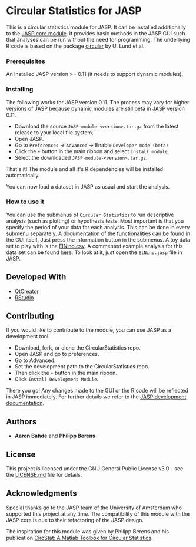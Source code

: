 # Circular Statistics for JASP

This is a circular statistics module for JASP. It can be installed additionally to the [JASP core module](https://jasp-stats.org/). It provides basic methods in the JASP GUI such that analyses can be run without the need for programming. The underlying R code is based on the package [circular](https://CRAN.R-project.org/package=circular) by U. Lund et al..

### Prerequisites

An installed JASP version >= 0.11 (it needs to support dynamic modules).

### Installing
The following works for JASP version 0.11. The process may vary for higher versions of JASP because dynamic modules are still beta in JASP version 0.11.

* Download the source ``JASP-module-<version>.tar.gz`` from the latest release to your local file system.
* Open JASP.
* Go to ``Preferences`` -> ``Advanced`` -> Enable ``Developer mode (beta)``
* Click the ``+`` button in the main ribbon and select ``install module``.
* Select the downloaded ``JASP-module-<version>.tar.gz``.

That's it! The module and all it's R dependencies will be installed automatically.

You can now load a dataset in JASP as usual and start the analysis.

### How to use it
You can use the submenus of ``Circular Statistics`` to run descriptive analysis (such as plotting) or hypothesis tests. Most important is that you specify the period of your data for each analysis. This can be done in every submenu separately. A documentation of the functionalities can be found in the GUI itself. Just press the information button in the submenus. A toy data set to play with is the [ElNino.csv](examples/ElNino.csv). A commented example analysis for this data set can be found [here](examples/ElNino.jasp). To look at it, just open the ``ElNino.jasp`` file in JASP.

## Developed With

* [QtCreator](https://www.qt.io/)
* [RStudio](https://www.rstudio.com/)

## Contributing

If you would like to contribute to the module, you can use JASP as a development tool:

* Download, fork, or clone the CircularStatistics repo.
* Open JASP and go to preferences.
* Go to Advanced.
* Set the development path to the CircularStatistics repo.
* Then click the ``+`` button in the main ribbon.
* Click ``Install Development Module``.

There you go! Any changes made to the GUI or the R code will be reflected in JASP immediately. For further details we refer to the [JASP development documentation](https://github.com/jasp-stats/jasp-desktop/tree/development/Docs/development).

## Authors

* **Aaron Bahde** and **Philipp Berens**

## License

This project is licensed under the GNU General Public License v3.0 - see the [LICENSE.md](LICENSE.md) file for details.

## Acknowledgments

Special thanks go to the JASP team of the University of Amsterdam who supported this project at any time. The compatibility of this module with the JASP core is due to their refactoring of the JASP design.

The inspiration for this module was given by Philipp Berens and his publication [CircStat: A Matlab Toolbox for Circular Statistics](https://www.jstatsoft.org/article/view/v031i10).
